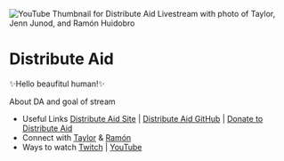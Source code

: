 ![YouTube Thumbnail for Distribute Aid Livestream with photo of Taylor, Jenn Junod, and Ramón Huidobro](https://user-images.githubusercontent.com/77285384/213926289-361a98fd-01b0-45a9-8861-33a982ad9680.png)

# Distribute Aid

✨Hello beaufitul human!✨

About DA and goal of stream

- Useful Links [Distribute Aid Site](https://distributeaid.org/) | [Distribute Aid GitHub](https://github.com/orgs/distributeaid/dashboard) | [Donate to Distribute Aid](https://distributeaid.org/donate/)
- Connect with [Taylor](https://twitter.com/borderless_dev) & [Ramón](https://twitter.com/hola_soy_milk) 
- Ways to watch [Twitch](https://www.twitch.tv/jennjunod) | [YouTube](https://www.youtube.com/channel/UCOYqYy7ebj5j63TbdGB-Lcg)
